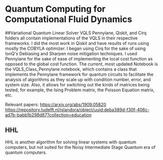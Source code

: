 # Quantum Computing for Computational Fluid Dynamics

##Variational Quantum Linear Solver
VQLS Pennylane, Qiskit, and Cirq folders all contain implementations of the VQLS in their respective frameworks. I did the most work in Qiskit and have results of runs using mostly the COBYLA optimizer. I began using Cirq for the sake of using IonQ's Debiasing and Sharpen noise mitigation techniques. I used Pennylane for the sake of ease of implementing the local cost function as opposed to the global cost function. The current, most updated Notebook is the VQLS_Class_Pennylane notebook, which contains a class that implements the Pennylane framework for quantum circuits to facilitate the analysis of algorithms as they scale up with condition number, error, and system size. Also, it allows for switching out the kinds of matrices being tested, for example, the Ising Problem matrix, the Poisson Equation matrix, etc.

Relevant papers:
https://arxiv.org/abs/1909.05820
https://repository.tudelft.nl/islandora/object/uuid:deba389d-f30f-406c-ad7b-babb1b298d87?collection=education


## HHL 
HHL is another algorithm for solving linear systems with quantum computers, but not suited for the Noisy Intermediate Stage Quantum era of quantum computers. 


